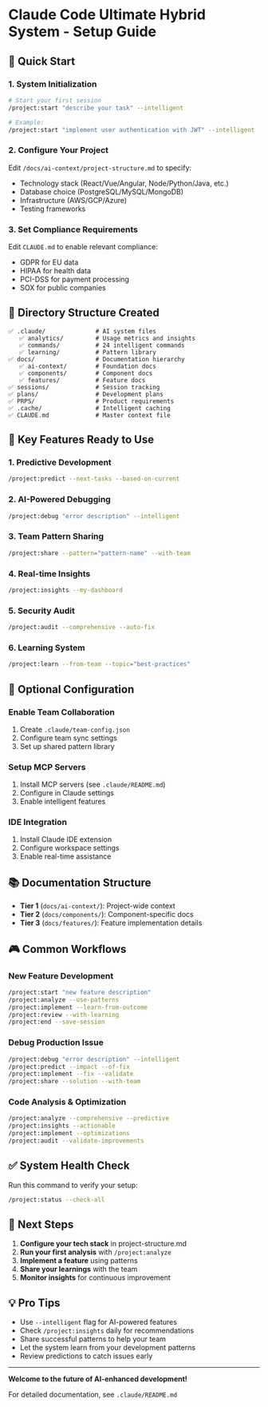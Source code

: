 # Claude Code Ultimate Hybrid System - Setup Guide

## 🚀 Quick Start

### 1. System Initialization
```bash
# Start your first session
/project:start "describe your task" --intelligent

# Example:
/project:start "implement user authentication with JWT" --intelligent
```

### 2. Configure Your Project
Edit `/docs/ai-context/project-structure.md` to specify:
- Technology stack (React/Vue/Angular, Node/Python/Java, etc.)
- Database choice (PostgreSQL/MySQL/MongoDB)
- Infrastructure (AWS/GCP/Azure)
- Testing frameworks

### 3. Set Compliance Requirements
Edit `CLAUDE.md` to enable relevant compliance:
- GDPR for EU data
- HIPAA for health data
- PCI-DSS for payment processing
- SOX for public companies

## 📁 Directory Structure Created

```
✅ .claude/              # AI system files
   ✅ analytics/         # Usage metrics and insights
   ✅ commands/          # 24 intelligent commands
   ✅ learning/          # Pattern library
✅ docs/                 # Documentation hierarchy
   ✅ ai-context/        # Foundation docs
   ✅ components/        # Component docs
   ✅ features/          # Feature docs
✅ sessions/             # Session tracking
✅ plans/                # Development plans
✅ PRPS/                 # Product requirements
✅ .cache/               # Intelligent caching
✅ CLAUDE.md             # Master context file
```

## 🎯 Key Features Ready to Use

### 1. Predictive Development
```bash
/project:predict --next-tasks --based-on-current
```

### 2. AI-Powered Debugging
```bash
/project:debug "error description" --intelligent
```

### 3. Team Pattern Sharing
```bash
/project:share --pattern="pattern-name" --with-team
```

### 4. Real-time Insights
```bash
/project:insights --my-dashboard
```

### 5. Security Audit
```bash
/project:audit --comprehensive --auto-fix
```

### 6. Learning System
```bash
/project:learn --from-team --topic="best-practices"
```

## 🔧 Optional Configuration

### Enable Team Collaboration
1. Create `.claude/team-config.json`
2. Configure team sync settings
3. Set up shared pattern library

### Setup MCP Servers
1. Install MCP servers (see `.claude/README.md`)
2. Configure in Claude settings
3. Enable intelligent features

### IDE Integration
1. Install Claude IDE extension
2. Configure workspace settings
3. Enable real-time assistance

## 📚 Documentation Structure

- **Tier 1** (`docs/ai-context/`): Project-wide context
- **Tier 2** (`docs/components/`): Component-specific docs
- **Tier 3** (`docs/features/`): Feature implementation details

## 🎮 Common Workflows

### New Feature Development
```bash
/project:start "new feature description"
/project:analyze --use-patterns
/project:implement --learn-from-outcome
/project:review --with-learning
/project:end --save-session
```

### Debug Production Issue
```bash
/project:debug "error description" --intelligent
/project:predict --impact --of-fix
/project:implement --fix --validate
/project:share --solution --with-team
```

### Code Analysis & Optimization
```bash
/project:analyze --comprehensive --predictive
/project:insights --actionable
/project:implement --optimizations
/project:audit --validate-improvements
```

## ✅ System Health Check

Run this command to verify your setup:
```bash
/project:status --check-all
```

## 🚦 Next Steps

1. **Configure your tech stack** in project-structure.md
2. **Run your first analysis** with `/project:analyze`
3. **Implement a feature** using patterns
4. **Share your learnings** with the team
5. **Monitor insights** for continuous improvement

## 💡 Pro Tips

- Use `--intelligent` flag for AI-powered features
- Check `/project:insights` daily for recommendations
- Share successful patterns to help your team
- Let the system learn from your development patterns
- Review predictions to catch issues early

---

**Welcome to the future of AI-enhanced development!**

For detailed documentation, see `.claude/README.md`